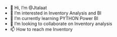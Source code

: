 - 👋 Hi, I’m @Jtalaat
- 👀 I’m interested in Inventory Analysis and BI
- 🌱 I’m currently learning PYTHON Power BI
- 💞️ I’m looking to collaborate on Inventory analysis
- 📫 How to reach me Inventory

<!---
Jtalaat/Jtalaat is a ✨ special ✨ repository because its `README.md` (this file) appears on your GitHub profile.
You can click the Preview link to take a look at your changes.
--->

